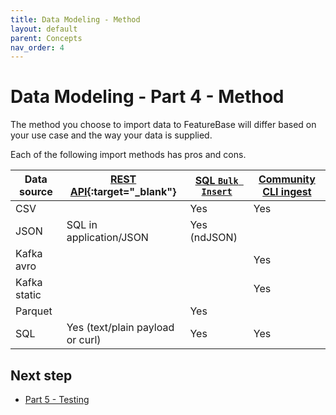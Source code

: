 ```yaml
---
title: Data Modeling - Method
layout: default
parent: Concepts
nav_order: 4
---
```


# Data Modeling - Part 4 - Method

The method you choose to import data to FeatureBase will differ based on your use case and the way your data is supplied.

Each of the following import methods has pros and cons.

| Data source | [REST API](https://api-docs-featurebase-cloud.redoc.ly/){:target="_blank"} | [SQL `Bulk Insert`](/docs/sql-guide/statements/statement-bulk-insert) | [Community CLI ingest](/docs/community/com-ingest/com-ingest-manage) |
|---|---|---|---|
| CSV |  | Yes | Yes |
| JSON | SQL in application/JSON | Yes (ndJSON) |  |
| Kafka avro |  |  | Yes |
| Kafka static |  |  | Yes |
| Parquet |  | Yes |  |
| SQL | Yes (text/plain payload or curl) | Yes | Yes |




## Next step

* [Part 5 - Testing](/docs/concepts/concept-5-testing)
